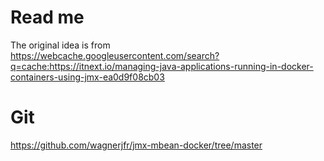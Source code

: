 # Read me

The original idea is from  
https://webcache.googleusercontent.com/search?q=cache:https://itnext.io/managing-java-applications-running-in-docker-containers-using-jmx-ea0d9f08cb03

# Git

https://github.com/wagnerjfr/jmx-mbean-docker/tree/master